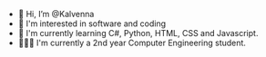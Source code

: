 - 👋 Hi, I’m @Kalvenna
- 👀 I'm interested in software and coding
- 🌱 I'm currently learning C#, Python, HTML, CSS and Javascript.
- 👩🏻‍💻 I'm currently a 2nd year Computer Engineering student.

